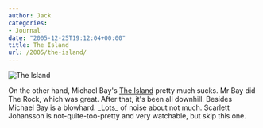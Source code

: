 ```yaml
---
author: Jack
categories:
- Journal
date: "2005-12-25T19:12:04+00:00"
title: The Island
url: /2005/the-island/
---
```


![The Island](/files/the-island.jpg) 

On the other hand, Michael Bay's [The Island](<http://www.rottentomatoes.com/m/island/>) pretty much sucks. Mr Bay did The Rock, which was great. After that, it's been all downhill. Besides Michael Bay is a blowhard. \_Lots\_ of noise about not much. Scarlett Johansson is not-quite-too-pretty and very watchable, but skip this one.
